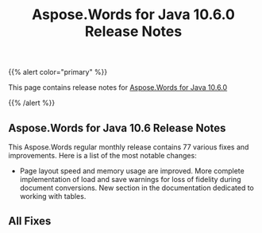 ﻿---
title: Aspose.Words for Java 10.6.0 Release Notes
articleTitle: Aspose.Words for Java 10.6.0 Release Notes
linktitle: Aspose.Words for Java 10.6.0 Release Notes
description: "Aspose.Words for Java 10.6.0 Release Notes – the latest updates and fixes."
type: docs
weight: 20
url: /java/aspose-words-for-java-10-6-0-release-notes/
---

{{% alert color="primary" %}}

This page contains release notes for [Aspose.Words for Java 10.6.0](https://downloads.aspose.com/words/java/new-releases/aspose.words-for-java-10.6.0/)

{{% /alert %}}

## Aspose.Words for Java 10.6 Release Notes

This Aspose.Words regular monthly release contains 77 various fixes and improvements. Here is a list of the most notable changes:

- Page layout speed and memory usage are improved.
  More complete implementation of load and save warnings for loss of fidelity during document conversions. 
  New section in the documentation dedicated to working with tables. 
## All Fixes
